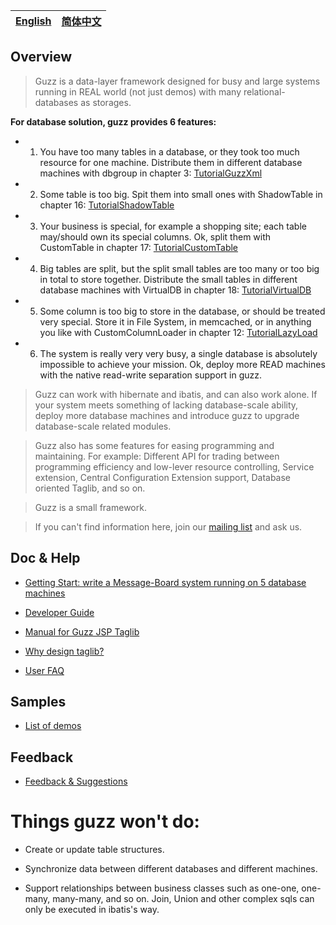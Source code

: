 | [English](http://code.google.com/p/guzz/wiki/AboutGuzz?wl=en) | [简体中文](http://code.google.com/p/guzz/wiki/AboutGuzz?wl=zh-Hans) |
|:--------------------------------------------------------------|:----------------------------------------------------------------|

## Overview ##

> Guzz is a data-layer framework designed for busy and large systems running in REAL world (not just demos) with many relational-databases as storages.

**For database solution, guzz provides 6 features:**

  * 1.	You have too many tables in a database, or they took too much resource for one machine. Distribute them in different database machines with dbgroup in chapter 3: [TutorialGuzzXml](TutorialGuzzXml.md)

  * 2.	Some table is too big. Spit them into small ones with ShadowTable in chapter 16: [TutorialShadowTable](TutorialShadowTable.md)

  * 3.	Your business is special, for example a shopping site; each table may/should own its special columns. Ok, split them with CustomTable in chapter 17: [TutorialCustomTable](TutorialCustomTable.md)

  * 4.	Big tables are split, but the split small tables are too many or too big in total to store together. Distribute the small tables in different database machines with VirtualDB in chapter 18: [TutorialVirtualDB](TutorialVirtualDB.md)

  * 5.	Some column is too big to store in the database, or should be treated very special. Store it in File System, in memcached, or in anything you like with CustomColumnLoader in chapter 12: [TutorialLazyLoad](TutorialLazyLoad.md)

  * 6.	The system is really very very busy, a single database is absolutely impossible to achieve your mission. Ok, deploy more READ machines with the native read-write separation support in guzz.

> Guzz can work with hibernate and ibatis, and can also work alone. If your system meets something of lacking database-scale ability, deploy more database machines and introduce guzz to upgrade database-scale related modules.

> Guzz also has some features for easing programming and maintaining. For example: Different API for trading between programming efficiency and low-lever resource controlling, Service extension, Central Configuration Extension support, Database oriented Taglib, and so on.

> Guzz is a small framework.

> If you can't find information here, join our [mailing list](https://lists.sourceforge.net/lists/listinfo/guzz-mail-users) and ask us.

## Doc & Help ##

  * [Getting Start: write a Message-Board system running on 5 database machines](Lesson120.md)

  * [Developer Guide](TutorialStart.md)

  * [Manual for Guzz JSP Taglib](TaglibBook.md)

  * [Why design taglib?](ArchitectureMMVC.md)

  * [User FAQ](AboutFAQ.md)

## Samples ##

  * [List of demos](DemosList.md)

## Feedback ##

  * [Feedback & Suggestions](AboutFeedback.md)

# Things guzz won't do: #

  * Create or update table structures.

  * Synchronize data between different databases and different machines.

  * Support relationships between business classes such as one-one, one-many, many-many, and so on. Join, Union and other complex sqls can only be executed in ibatis's way.
